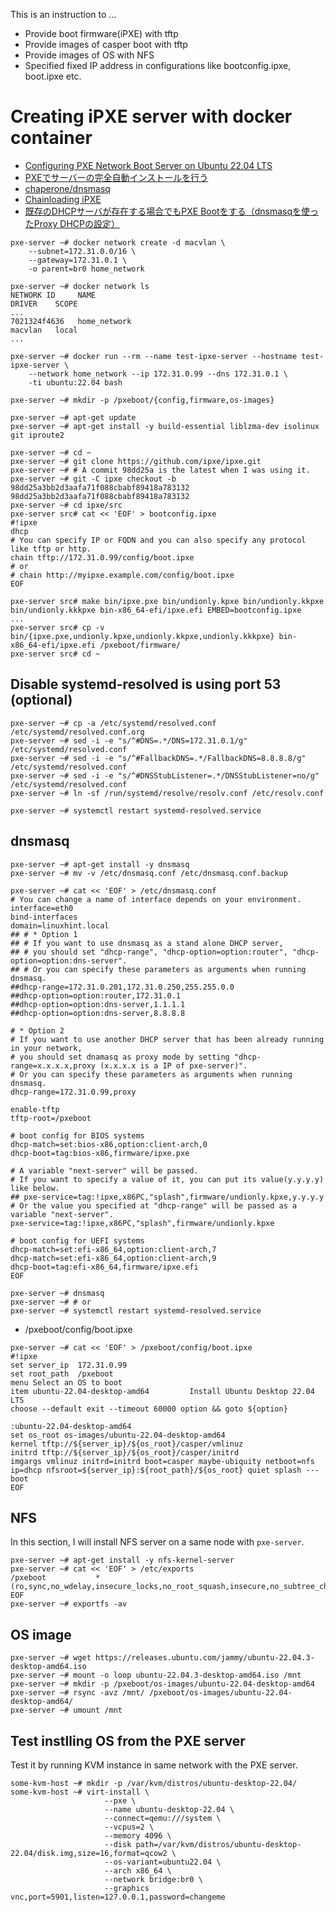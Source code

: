 This is an instruction to ...

* Provide boot firmware(iPXE) with tftp
* Provide images of casper boot with tftp
* Provide images of OS with NFS
* Specified fixed IP address in configurations like bootconfig.ipxe, boot.ipxe etc.

# Creating iPXE server with docker container
* [Configuring PXE Network Boot Server on Ubuntu 22.04 LTS](https://linuxhint.com/pxe_boot_ubuntu_server/)
* [PXEでサーバーの完全自動インストールを行う](https://gihyo.jp/admin/serial/01/ubuntu-recipe/0787)
* [chaperone/dnsmasq](https://web.chaperone.jp/w/index.php?dnsmasq#dd0961a7)
* [Chainloading iPXE](https://ipxe.org/howto/chainloading)
* [既存のDHCPサーバが存在する場合でもPXE Bootをする（dnsmasqを使ったProxy DHCPの設定）](https://zappy.hatenablog.jp/entry/2018/05/31/190434)

```
pxe-server ~# docker network create -d macvlan \
    --subnet=172.31.0.0/16 \
    --gateway=172.31.0.1 \
    -o parent=br0 home_network

pxe-server ~# docker network ls
NETWORK ID     NAME                                                          DRIVER    SCOPE
...
7021324f4636   home_network                                                  macvlan   local
...

pxe-server ~# docker run --rm --name test-ipxe-server --hostname test-ipxe-server \
    --network home_network --ip 172.31.0.99 --dns 172.31.0.1 \
    -ti ubuntu:22.04 bash
```

```
pxe-server ~# mkdir -p /pxeboot/{config,firmware,os-images}
```

```
pxe-server ~# apt-get update
pxe-server ~# apt-get install -y build-essential liblzma-dev isolinux git iproute2
```

```
pxe-server ~# cd ~
pxe-server ~# git clone https://github.com/ipxe/ipxe.git
pxe-server ~# # A commit 98dd25a is the latest when I was using it.
pxe-server ~# git -C ipxe checkout -b 98dd25a3bb2d3aafa71f088cbabf89418a783132 98dd25a3bb2d3aafa71f088cbabf89418a783132
pxe-server ~# cd ipxe/src
pxe-server src# cat << 'EOF' > bootconfig.ipxe
#!ipxe
dhcp
# You can specify IP or FQDN and you can also specify any protocol like tftp or http.
chain tftp://172.31.0.99/config/boot.ipxe
# or
# chain http://myipxe.example.com/config/boot.ipxe
EOF
```

```
pxe-server src# make bin/ipxe.pxe bin/undionly.kpxe bin/undionly.kkpxe bin/undionly.kkkpxe bin-x86_64-efi/ipxe.efi EMBED=bootconfig.ipxe
...
pxe-server src# cp -v bin/{ipxe.pxe,undionly.kpxe,undionly.kkpxe,undionly.kkkpxe} bin-x86_64-efi/ipxe.efi /pxeboot/firmware/
pxe-server src# cd ~
```

## Disable systemd-resolved is using port 53 (optional)

```
pxe-server ~# cp -a /etc/systemd/resolved.conf /etc/systemd/resolved.conf.org
pxe-server ~# sed -i -e "s/^#DNS=.*/DNS=172.31.0.1/g"                 /etc/systemd/resolved.conf
pxe-server ~# sed -i -e "s/^#FallbackDNS=.*/FallbackDNS=8.8.8.8/g"    /etc/systemd/resolved.conf
pxe-server ~# sed -i -e "s/^#DNSStubListener=.*/DNSStubListener=no/g" /etc/systemd/resolved.conf
pxe-server ~# ln -sf /run/systemd/resolve/resolv.conf /etc/resolv.conf

pxe-server ~# systemctl restart systemd-resolved.service
```

## dnsmasq

```
pxe-server ~# apt-get install -y dnsmasq
pxe-server ~# mv -v /etc/dnsmasq.conf /etc/dnsmasq.conf.backup
```

```
pxe-server ~# cat << 'EOF' > /etc/dnsmasq.conf
# You can change a name of interface depends on your environment.
interface=eth0
bind-interfaces
domain=linuxhint.local
## # * Option 1
## # If you want to use dnsmasq as a stand alone DHCP server,
## # you should set "dhcp-range", "dhcp-option=option:router", "dhcp-option=option:dns-server".
## # Or you can specify these parameters as arguments when running dnsmasq.
##dhcp-range=172.31.0.201,172.31.0.250,255.255.0.0
##dhcp-option=option:router,172.31.0.1
##dhcp-option=option:dns-server,1.1.1.1
##dhcp-option=option:dns-server,8.8.8.8

# * Option 2
# If you want to use another DHCP server that has been already running in your network,
# you should set dnamasq as proxy mode by setting "dhcp-range=x.x.x.x,proxy (x.x.x.x is a IP of pxe-server)".
# Or you can specify these parameters as arguments when running dnsmasq.
dhcp-range=172.31.0.99,proxy

enable-tftp
tftp-root=/pxeboot

# boot config for BIOS systems
dhcp-match=set:bios-x86,option:client-arch,0
dhcp-boot=tag:bios-x86,firmware/ipxe.pxe

# A variable "next-server" will be passed.
# If you want to specify a value of it, you can put its value(y.y.y.y) like below.
## pxe-service=tag:!ipxe,x86PC,"splash",firmware/undionly.kpxe,y.y.y.y
# Or the value you specified at "dhcp-range" will be passed as a variable "next-server".
pxe-service=tag:!ipxe,x86PC,"splash",firmware/undionly.kpxe

# boot config for UEFI systems
dhcp-match=set:efi-x86_64,option:client-arch,7
dhcp-match=set:efi-x86_64,option:client-arch,9
dhcp-boot=tag:efi-x86_64,firmware/ipxe.efi
EOF
```

```
pxe-server ~# dnsmasq
pxe-server ~# # or
pxe-server ~# systemctl restart systemd-resolved.service
```

* /pxeboot/config/boot.ipxe
```
pxe-server ~# cat << 'EOF' > /pxeboot/config/boot.ipxe
#!ipxe
set server_ip  172.31.0.99
set root_path  /pxeboot
menu Select an OS to boot
item ubuntu-22.04-desktop-amd64         Install Ubuntu Desktop 22.04 LTS
choose --default exit --timeout 60000 option && goto ${option}

:ubuntu-22.04-desktop-amd64
set os_root os-images/ubuntu-22.04-desktop-amd64
kernel tftp://${server_ip}/${os_root}/casper/vmlinuz
initrd tftp://${server_ip}/${os_root}/casper/initrd
imgargs vmlinuz initrd=initrd boot=casper maybe-ubiquity netboot=nfs ip=dhcp nfsroot=${server_ip}:${root_path}/${os_root} quiet splash ---
boot
EOF
```

## NFS

In this section, I will install NFS server on a same node with `pxe-server`.

```
pxe-server ~# apt-get install -y nfs-kernel-server
pxe-server ~# cat << 'EOF' > /etc/exports
/pxeboot           *(ro,sync,no_wdelay,insecure_locks,no_root_squash,insecure,no_subtree_check)
EOF
pxe-server ~# exportfs -av
```

## OS image

```
pxe-server ~# wget https://releases.ubuntu.com/jammy/ubuntu-22.04.3-desktop-amd64.iso
pxe-server ~# mount -o loop ubuntu-22.04.3-desktop-amd64.iso /mnt
pxe-server ~# mkdir -p /pxeboot/os-images/ubuntu-22.04-desktop-amd64
pxe-server ~# rsync -avz /mnt/ /pxeboot/os-images/ubuntu-22.04-desktop-amd64/
pxe-server ~# umount /mnt
```

## Test instlling OS from the PXE server
Test it by running KVM instance in same network with the PXE server.

```
some-kvm-host ~# mkdir -p /var/kvm/distros/ubuntu-desktop-22.04/
some-kvm-host ~# virt-install \
                     --pxe \
                     --name ubuntu-desktop-22.04 \
                     --connect=qemu:///system \
                     --vcpus=2 \
                     --memory 4096 \
                     --disk path=/var/kvm/distros/ubuntu-desktop-22.04/disk.img,size=16,format=qcow2 \
                     --os-variant=ubuntu22.04 \
                     --arch x86_64 \
                     --network bridge:br0 \
                     --graphics vnc,port=5901,listen=127.0.0.1,password=changeme
```


